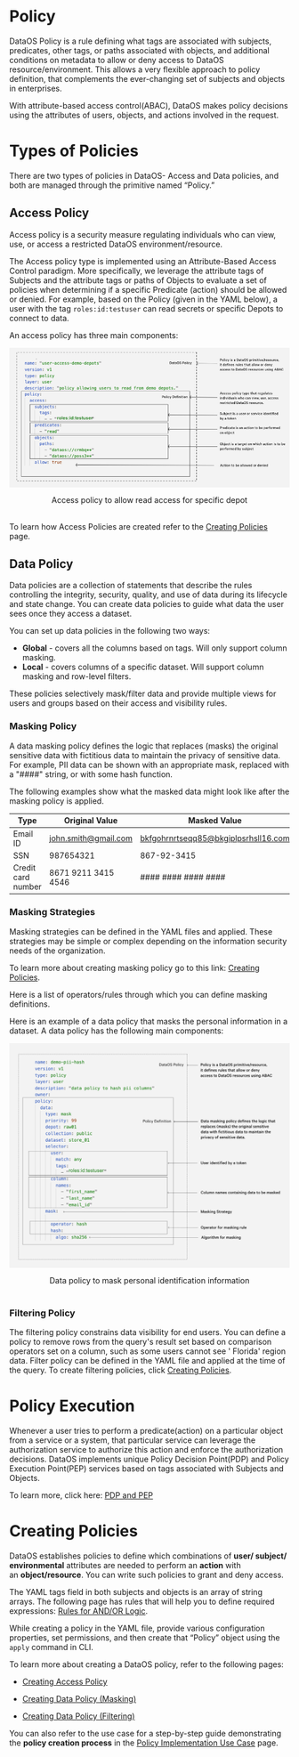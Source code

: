 # **Policy**

DataOS Policy is a rule defining what tags are associated with subjects, predicates, other tags, or paths associated with objects, and additional conditions on metadata to allow or deny access to DataOS resource/environment. This allows a very flexible approach to policy definition, that complements the ever-changing set of subjects and objects in enterprises.

With attribute-based access control(ABAC), DataOS makes policy decisions using the attributes of users, objects, and actions involved in the request. 

# **Types of Policies**

There are two types of policies in DataOS- Access and Data policies, and both are managed through the primitive named “Policy.”

## **Access Policy**

Access policy is a security measure regulating individuals who can view, use, or access a restricted DataOS environment/resource.

The Access policy type is implemented using an Attribute-Based Access Control paradigm. More specifically, we leverage the attribute tags of Subjects and the attribute tags or paths of Objects to evaluate a set of policies when determining if a specific Predicate (action) should be allowed or denied. For example, based on the Policy (given in the YAML below), a user with the tag `roles:id:testuser` can read secrets or specific Depots to connect to data.

An access policy has three main components:

<img src="Policy/MicrosoftTeams-image_(111).png" 
        alt="Access policy to allow read access for specific depot"
        style="display: block; margin: auto" />

<figcaption align = "center">Access policy to allow read access for specific depot</figcaption>

<br>

To learn how Access Policies are created refer to the [Creating Policies](Policy.md) page. 

## **Data Policy**

Data policies are a collection of statements that describe the rules controlling the integrity, security, quality, and use of data during its lifecycle and state change. You can create data policies to guide what data the user sees once they access a dataset.

You can set up data policies in the following two ways:

- **Global** - covers all the columns based on tags. Will only support column masking.
- **Local** - covers columns of a specific dataset. Will support column masking and row-level filters.

These policies selectively mask/filter data and provide multiple views for users and groups based on their access and visibility rules.

### **Masking Policy**

A data masking policy defines the logic that replaces (masks) the original sensitive data with fictitious data to maintain the privacy of sensitive data. For example, PII data can be shown with an appropriate mask, replaced with a "####" string, or with some hash function.

The following examples show what the masked data might look like after the masking policy is applied.

| Type | Original Value | Masked Value |
| --- | --- | --- |
| Email ID | john.smith@gmail.com | bkfgohrnrtseqq85@bkgiplpsrhsll16.com |
| SSN | 987654321 | 867-92-3415 |
| Credit card number | 8671 9211 3415 4546 | #### #### #### #### |

### **Masking Strategies**

Masking strategies can be defined in the YAML files and applied. These strategies may be simple or complex depending on the information security needs of the organization. 

To learn more about creating masking policy go to this link: [Creating Policies](Policy.md). 

Here is a list of operators/rules through which you can define masking definitions.

Here is an example of a data policy that masks the personal information in a dataset. A data policy has the following main components:

<img src="Policy/MicrosoftTeams-image_(110).png" 
        alt="Data policy to mask personal identification information"
        style="display: block; margin: auto" />

<figcaption align = "center">Data policy to mask personal identification information</figcaption>

<br>

### **Filtering Policy**

The filtering policy constrains data visibility for end users. You can define a policy to remove rows from the query's result set based on comparison operators set on a column, such as some users cannot see ' Florida' region data. Filter policy can be defined in the YAML file and applied at the time of the query. To create filtering policies, click [Creating Policies](Policy.md).

# **Policy Execution**

Whenever a user tries to perform a predicate(action) on a particular object from a service or a system, that particular service can leverage the authorization service to authorize this action and enforce the authorization decisions. DataOS implements unique Policy Decision Point(PDP) and Policy Execution Point(PEP) services based on tags associated with Subjects and Objects. 

To learn more, click here:
[PDP and PEP](Policy/PDP%20and%20PEP.md)

# **Creating Policies**

DataOS establishes policies to define which combinations of **user/ subject/ environmental** attributes are needed to perform an **action** with an **object/resource**. You can write such policies to grant and deny access.

The YAML tags field in both subjects and objects is an array of string arrays. The following page has rules that will help you to define required expressions:
[Rules for AND/OR Logic](Policy/Rules%20for%20AND%20OR%20Logic.md).

While creating a policy in the YAML file, provide various configuration properties, set permissions, and then create that “Policy” object using the `apply` command in CLI.

To learn more about creating a DataOS policy, refer to the following pages:

- [Creating Access Policy](Policy/Creating%20Access%20Policy%20525a781e8fd940a29c23d1b72aa47b74.md)

- [Creating Data Policy (Masking)](Policy/Creating%20Data%20Policy%20(Masking)%2085645ab802f34deebc9817f046c34836.md)

- [Creating Data Policy (Filtering)](Policy/Creating%20Data%20Policy%20(Filtering)%205e0100d003234ae6831c3e7f66b5da23.md)

You can also refer to the use case for a step-by-step guide demonstrating the **policy creation process** in the
[Policy Implementation Use Case](Policy/Policy%20Implementation%20Use%20Case.md) page.